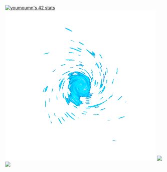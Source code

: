 <a href="https://github.com/oakoudad/badge42"><img src="https://badge.mediaplus.ma/levi/youmoumn" alt="youmoumn's 42 stats" /></a>
<img src="https://raw.githubusercontent.com/burak-yldrm/burak-yldrm/refs/heads/main/rasengan_particles.gif">
<img src="https://user-images.githubusercontent.com/74038190/225813708-98b745f2-7d22-48cf-9150-083f1b00d6c9.gif">
<img src="https://user-images.githubusercontent.com/74038190/212750680-266fa8aa-39f1-4e8b-8873-7181dbaf3d7c.gif">
